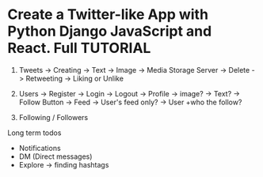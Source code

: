 <h1>Create a Twitter-like App with Python Django JavaScript and React. Full TUTORIAL</h1>

1. Tweets
    -> Creating
        -> Text
        -> Image -> Media Storage Server
    -> Delete
    -> Retweeting
    -> Liking or Unlike

2. Users
    -> Register
    -> Login
    -> Logout
    -> Profile
        -> image?
        -> Text?
        -> Follow Button
    -> Feed 
        -> User's feed only?
        -> User +who the follow?


3. Following / Followers

Long term todos
- Notifications
- DM (Direct messages)
- Explore -> finding hashtags
